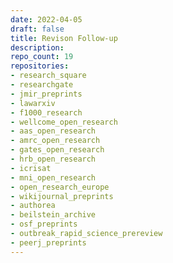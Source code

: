 ```yaml
---
date: 2022-04-05
draft: false
title: Revison Follow-up
description:
repo_count: 19
repositories:
- research_square
- researchgate
- jmir_preprints
- lawarxiv
- f1000_research
- wellcome_open_research
- aas_open_research
- amrc_open_research
- gates_open_research
- hrb_open_research
- icrisat
- mni_open_research
- open_research_europe
- wikijournal_preprints
- authorea
- beilstein_archive
- osf_preprints
- outbreak_rapid_science_prereview
- peerj_preprints
---
```



